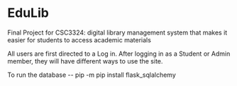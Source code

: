 # EduLib
Final Project for CSC3324:  digital library management system that makes it easier for students to access academic materials

All users are first directed to a Log in. After logging in as a Student or Admin member, they will have different ways to use the site. 

To run the database
-- pip -m pip install flask_sqlalchemy
